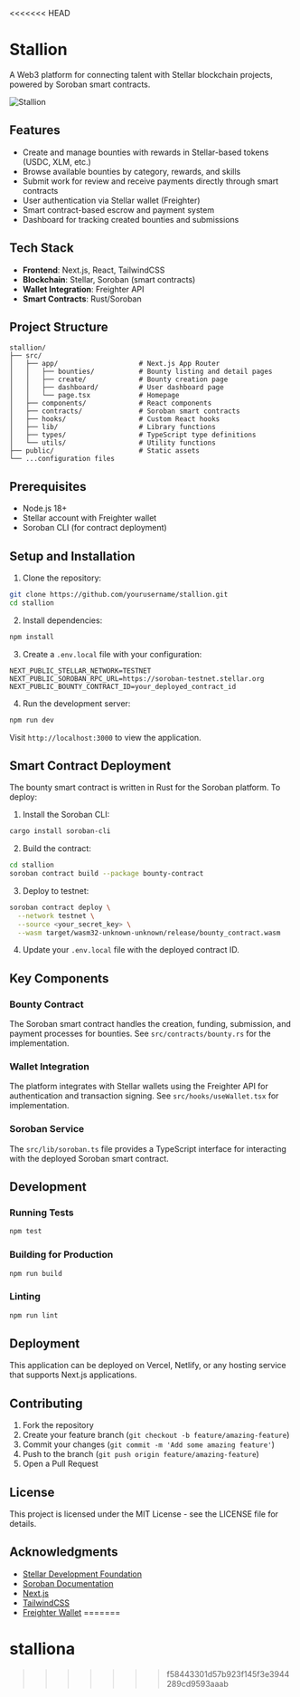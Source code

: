 <<<<<<< HEAD
# Stallion

A Web3 platform for connecting talent with Stellar blockchain projects, powered by Soroban smart contracts.

![Stallion](https://stellar.org/developers/stallion-preview.png)

## Features

- Create and manage bounties with rewards in Stellar-based tokens (USDC, XLM, etc.)
- Browse available bounties by category, rewards, and skills
- Submit work for review and receive payments directly through smart contracts
- User authentication via Stellar wallet (Freighter)
- Smart contract-based escrow and payment system
- Dashboard for tracking created bounties and submissions

## Tech Stack

- **Frontend**: Next.js, React, TailwindCSS
- **Blockchain**: Stellar, Soroban (smart contracts)
- **Wallet Integration**: Freighter API
- **Smart Contracts**: Rust/Soroban

## Project Structure

```
stallion/
├── src/
│   ├── app/                    # Next.js App Router
│   │   ├── bounties/           # Bounty listing and detail pages
│   │   ├── create/             # Bounty creation page
│   │   ├── dashboard/          # User dashboard page
│   │   └── page.tsx            # Homepage
│   ├── components/             # React components
│   ├── contracts/              # Soroban smart contracts
│   ├── hooks/                  # Custom React hooks
│   ├── lib/                    # Library functions
│   ├── types/                  # TypeScript type definitions
│   └── utils/                  # Utility functions
├── public/                     # Static assets
└── ...configuration files
```

## Prerequisites

- Node.js 18+
- Stellar account with Freighter wallet
- Soroban CLI (for contract deployment)

## Setup and Installation

1. Clone the repository:

```bash
git clone https://github.com/yourusername/stallion.git
cd stallion
```

2. Install dependencies:

```bash
npm install
```

3. Create a `.env.local` file with your configuration:

```
NEXT_PUBLIC_STELLAR_NETWORK=TESTNET
NEXT_PUBLIC_SOROBAN_RPC_URL=https://soroban-testnet.stellar.org
NEXT_PUBLIC_BOUNTY_CONTRACT_ID=your_deployed_contract_id
```

4. Run the development server:

```bash
npm run dev
```

Visit `http://localhost:3000` to view the application.

## Smart Contract Deployment

The bounty smart contract is written in Rust for the Soroban platform. To deploy:

1. Install the Soroban CLI:

```bash
cargo install soroban-cli
```

2. Build the contract:

```bash
cd stallion
soroban contract build --package bounty-contract
```

3. Deploy to testnet:

```bash
soroban contract deploy \
  --network testnet \
  --source <your_secret_key> \
  --wasm target/wasm32-unknown-unknown/release/bounty_contract.wasm
```

4. Update your `.env.local` file with the deployed contract ID.

## Key Components

### Bounty Contract

The Soroban smart contract handles the creation, funding, submission, and payment processes for bounties. See `src/contracts/bounty.rs` for the implementation.

### Wallet Integration

The platform integrates with Stellar wallets using the Freighter API for authentication and transaction signing. See `src/hooks/useWallet.tsx` for implementation.

### Soroban Service

The `src/lib/soroban.ts` file provides a TypeScript interface for interacting with the deployed Soroban smart contract.

## Development

### Running Tests

```bash
npm test
```

### Building for Production

```bash
npm run build
```

### Linting

```bash
npm run lint
```

## Deployment

This application can be deployed on Vercel, Netlify, or any hosting service that supports Next.js applications.

## Contributing

1. Fork the repository
2. Create your feature branch (`git checkout -b feature/amazing-feature`)
3. Commit your changes (`git commit -m 'Add some amazing feature'`)
4. Push to the branch (`git push origin feature/amazing-feature`)
5. Open a Pull Request

## License

This project is licensed under the MIT License - see the LICENSE file for details.

## Acknowledgments

- [Stellar Development Foundation](https://stellar.org)
- [Soroban Documentation](https://soroban.stellar.org)
- [Next.js](https://nextjs.org)
- [TailwindCSS](https://tailwindcss.com)
- [Freighter Wallet](https://www.freighter.app) 
=======
# stalliona
>>>>>>> f58443301d57b923f145f3e3944289cd9593aaab

